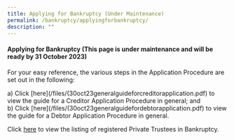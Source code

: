 ```yaml
---
title: Applying for Bankruptcy (Under Maintenance)
permalink: /bankruptcy/applyingforbankruptcy/
description: ""
---
```

#### **Applying for Bankruptcy (This page is under maintenance and will be ready by 31 October 2023)**


For your easy reference, the various steps in the Application Procedure are set out in the following:

a)    Click [here](/files/(30oct23generalguideforcreditorapplication.pdf)  to view the guide for a Creditor Application Procedure in general; and<br>
b)    Click [here](/files/(30oct23generalguidefordebtorapplication.pdf) to view the guide for a Debtor Application Procedure in general.

Click [here](/files/(30oct23)listofprivatetrusteesinbankruptcy(1nov2023).pdf) to view the listing of registered Private Trustees in Bankruptcy.<br>
